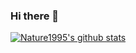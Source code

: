 ### Hi there 👋

[![Nature1995's github stats](https://github-readme-stats.vercel.app/api?username=nature1995)](https://github.com/anuraghazra/github-readme-stats)

